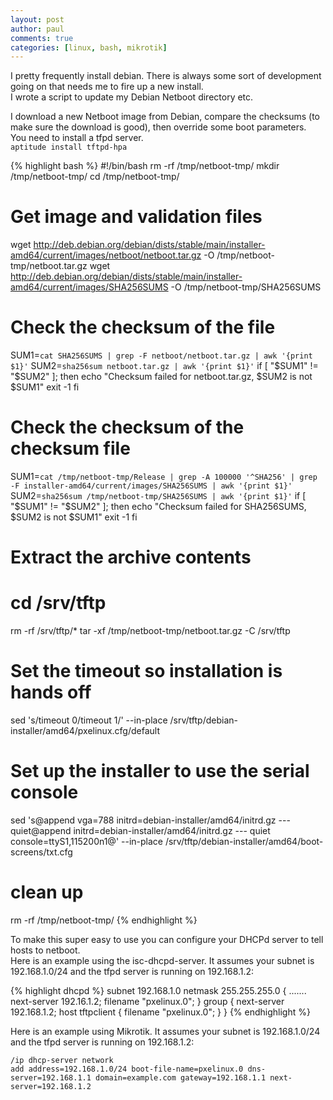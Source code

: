 ```yaml
---
layout: post
author: paul
comments: true
categories: [linux, bash, mikrotik]
---
```

I pretty frequently install debian. There is always some sort of development going on that needs me to fire up a new install.  
I wrote a script to update my Debian Netboot directory etc.

I download a new Netboot image from Debian, compare the checksums (to make sure the download is good), then override some boot parameters.  
You need to install a tfpd server.  
`aptitude install tftpd-hpa`

{% highlight bash %}
#!/bin/bash
rm -rf /tmp/netboot-tmp/
mkdir /tmp/netboot-tmp/
cd /tmp/netboot-tmp/


# Get image and validation files
wget http://deb.debian.org/debian/dists/stable/main/installer-amd64/current/images/netboot/netboot.tar.gz -O /tmp/netboot-tmp/netboot.tar.gz
wget http://deb.debian.org/debian/dists/stable/main/installer-amd64/current/images/SHA256SUMS -O /tmp/netboot-tmp/SHA256SUMS

# Check the checksum of the file
SUM1=`cat SHA256SUMS | grep -F netboot/netboot.tar.gz | awk '{print $1}'`
SUM2=`sha256sum netboot.tar.gz | awk '{print $1}'`
if [ "$SUM1" != "$SUM2" ]; then
        echo "Checksum failed for netboot.tar.gz, $SUM2 is not $SUM1"
        exit -1
fi

# Check the checksum of the checksum file
SUM1=`cat /tmp/netboot-tmp/Release | grep -A 100000 '^SHA256' | grep -F installer-amd64/current/images/SHA256SUMS | awk '{print $1}'`
SUM2=`sha256sum /tmp/netboot-tmp/SHA256SUMS | awk '{print $1}'`
if [ "$SUM1" != "$SUM2" ]; then
        echo "Checksum failed for SHA256SUMS, $SUM2 is not $SUM1"
        exit -1
fi

# Extract the archive contents
# cd /srv/tftp
rm -rf /srv/tftp/*
tar -xf /tmp/netboot-tmp/netboot.tar.gz -C /srv/tftp

# Set the timeout so installation is hands off
sed 's/timeout 0/timeout 1/' --in-place /srv/tftp/debian-installer/amd64/pxelinux.cfg/default

# Set up the installer to use the serial console
sed 's@append vga=788 initrd=debian-installer/amd64/initrd.gz --- quiet@append initrd=debian-installer/amd64/initrd.gz --- quiet console=ttyS1,115200n1@' --in-place /srv/tftp/debian-installer/amd64/boot-screens/txt.cfg

# clean up
rm -rf /tmp/netboot-tmp/
{% endhighlight %}

To make this super easy to use you can configure your DHCPd server to tell hosts to netboot.  
Here is an example using the isc-dhcpd-server. It assumes your subnet is 192.168.1.0/24 and the tfpd server is running on 192.168.1.2:

{% highlight dhcpd %}
subnet 192.168.1.0 netmask 255.255.255.0 {
    .......
    next-server 192.16.1.2;
    filename "pxelinux.0";
}
group {
    next-server 192.168.1.2;
    host tftpclient {
        filename "pxelinux.0";
    }
}
{% endhighlight %}

Here is an example using Mikrotik. It assumes your subnet is 192.168.1.0/24 and the tfpd server is running on 192.168.1.2:
```
/ip dhcp-server network
add address=192.168.1.0/24 boot-file-name=pxelinux.0 dns-server=192.168.1.1 domain=example.com gateway=192.168.1.1 next-server=192.168.1.2
```
